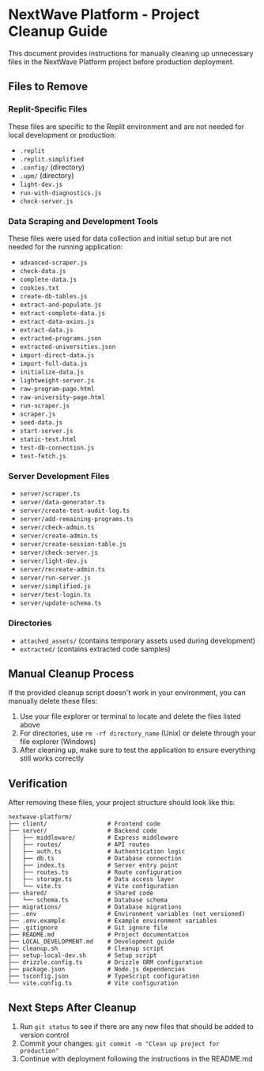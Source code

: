 # NextWave Platform - Project Cleanup Guide

This document provides instructions for manually cleaning up unnecessary files in the NextWave Platform project before production deployment.

## Files to Remove

### Replit-Specific Files

These files are specific to the Replit environment and are not needed for local development or production:

- `.replit`
- `.replit.simplified`
- `.config/` (directory)
- `.upm/` (directory)
- `light-dev.js`
- `run-with-diagnostics.js`
- `check-server.js`

### Data Scraping and Development Tools

These files were used for data collection and initial setup but are not needed for the running application:

- `advanced-scraper.js`
- `check-data.js`
- `complete-data.js`
- `cookies.txt`
- `create-db-tables.js`
- `extract-and-populate.js`
- `extract-complete-data.js`
- `extract-data-axios.js`
- `extract-data.js`
- `extracted-programs.json`
- `extracted-universities.json`
- `import-direct-data.js`
- `import-full-data.js`
- `initialize-data.js`
- `lightweight-server.js`
- `raw-program-page.html`
- `raw-university-page.html`
- `run-scraper.js`
- `scraper.js`
- `seed-data.js`
- `start-server.js`
- `static-test.html`
- `test-db-connection.js`
- `test-fetch.js`

### Server Development Files

- `server/scraper.ts`
- `server/data-generator.ts`
- `server/create-test-audit-log.ts`
- `server/add-remaining-programs.ts`
- `server/check-admin.ts`
- `server/create-admin.ts`
- `server/create-session-table.js`
- `server/check-server.js`
- `server/light-dev.js`
- `server/recreate-admin.ts`
- `server/run-server.js`
- `server/simplified.js`
- `server/test-login.ts`
- `server/update-schema.ts`

### Directories

- `attached_assets/` (contains temporary assets used during development)
- `extracted/` (contains extracted code samples)

## Manual Cleanup Process

If the provided cleanup script doesn't work in your environment, you can manually delete these files:

1. Use your file explorer or terminal to locate and delete the files listed above
2. For directories, use `rm -rf directory_name` (Unix) or delete through your file explorer (Windows)
3. After cleaning up, make sure to test the application to ensure everything still works correctly

## Verification

After removing these files, your project structure should look like this:

```
nextwave-platform/
├── client/                 # Frontend code
├── server/                 # Backend code
│   ├── middleware/         # Express middleware
│   ├── routes/             # API routes
│   ├── auth.ts             # Authentication logic
│   ├── db.ts               # Database connection
│   ├── index.ts            # Server entry point
│   ├── routes.ts           # Route configuration
│   ├── storage.ts          # Data access layer
│   └── vite.ts             # Vite configuration
├── shared/                 # Shared code
│   └── schema.ts           # Database schema
├── migrations/             # Database migrations
├── .env                    # Environment variables (not versioned)
├── .env.example            # Example environment variables
├── .gitignore              # Git ignore file
├── README.md               # Project documentation
├── LOCAL_DEVELOPMENT.md    # Development guide
├── cleanup.sh              # Cleanup script
├── setup-local-dev.sh      # Setup script
├── drizzle.config.ts       # Drizzle ORM configuration
├── package.json            # Node.js dependencies
├── tsconfig.json           # TypeScript configuration
└── vite.config.ts          # Vite configuration
```

## Next Steps After Cleanup

1. Run `git status` to see if there are any new files that should be added to version control
2. Commit your changes: `git commit -m "Clean up project for production"`
3. Continue with deployment following the instructions in the README.md